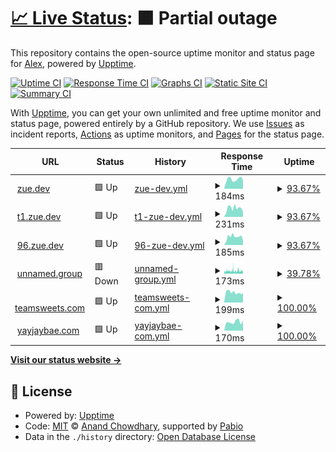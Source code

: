 # [📈 Live Status](https://zuedev.github.io/my-upptime): <!--live status--> **🟧 Partial outage**

This repository contains the open-source uptime monitor and status page for [Alex](zue.dev), powered by [Upptime](https://github.com/upptime/upptime).

[![Uptime CI](https://github.com/zuedev/my-upptime/workflows/Uptime%20CI/badge.svg)](https://github.com/zuedev/my-upptime/actions?query=workflow%3A%22Uptime+CI%22)
[![Response Time CI](https://github.com/zuedev/my-upptime/workflows/Response%20Time%20CI/badge.svg)](https://github.com/zuedev/my-upptime/actions?query=workflow%3A%22Response+Time+CI%22)
[![Graphs CI](https://github.com/zuedev/my-upptime/workflows/Graphs%20CI/badge.svg)](https://github.com/zuedev/my-upptime/actions?query=workflow%3A%22Graphs+CI%22)
[![Static Site CI](https://github.com/zuedev/my-upptime/workflows/Static%20Site%20CI/badge.svg)](https://github.com/zuedev/my-upptime/actions?query=workflow%3A%22Static+Site+CI%22)
[![Summary CI](https://github.com/zuedev/my-upptime/workflows/Summary%20CI/badge.svg)](https://github.com/zuedev/my-upptime/actions?query=workflow%3A%22Summary+CI%22)

With [Upptime](https://upptime.js.org), you can get your own unlimited and free uptime monitor and status page, powered entirely by a GitHub repository. We use [Issues](https://github.com/zuedev/my-upptime/issues) as incident reports, [Actions](https://github.com/zuedev/my-upptime/actions) as uptime monitors, and [Pages](https://zuedev.github.io/my-upptime) for the status page.

<!--start: status pages-->
<!-- This summary is generated by Upptime (https://github.com/upptime/upptime) -->
<!-- Do not edit this manually, your changes will be overwritten -->
<!-- prettier-ignore -->
| URL | Status | History | Response Time | Uptime |
| --- | ------ | ------- | ------------- | ------ |
| <img alt="" src="https://icons.duckduckgo.com/ip3/zue.dev.ico" height="13"> [zue.dev](https://zue.dev) | 🟩 Up | [zue-dev.yml](https://github.com/zuedev/my-upptime/commits/HEAD/history/zue-dev.yml) | <details><summary><img alt="Response time graph" src="./graphs/zue-dev/response-time-week.png" height="20"> 184ms</summary><br><a href="https://zuedev.github.io/my-upptime/history/zue-dev"><img alt="Response time 168" src="https://img.shields.io/endpoint?url=https%3A%2F%2Fraw.githubusercontent.com%2Fzuedev%2Fmy-upptime%2FHEAD%2Fapi%2Fzue-dev%2Fresponse-time.json"></a><br><a href="https://zuedev.github.io/my-upptime/history/zue-dev"><img alt="24-hour response time 164" src="https://img.shields.io/endpoint?url=https%3A%2F%2Fraw.githubusercontent.com%2Fzuedev%2Fmy-upptime%2FHEAD%2Fapi%2Fzue-dev%2Fresponse-time-day.json"></a><br><a href="https://zuedev.github.io/my-upptime/history/zue-dev"><img alt="7-day response time 184" src="https://img.shields.io/endpoint?url=https%3A%2F%2Fraw.githubusercontent.com%2Fzuedev%2Fmy-upptime%2FHEAD%2Fapi%2Fzue-dev%2Fresponse-time-week.json"></a><br><a href="https://zuedev.github.io/my-upptime/history/zue-dev"><img alt="30-day response time 168" src="https://img.shields.io/endpoint?url=https%3A%2F%2Fraw.githubusercontent.com%2Fzuedev%2Fmy-upptime%2FHEAD%2Fapi%2Fzue-dev%2Fresponse-time-month.json"></a><br><a href="https://zuedev.github.io/my-upptime/history/zue-dev"><img alt="1-year response time 168" src="https://img.shields.io/endpoint?url=https%3A%2F%2Fraw.githubusercontent.com%2Fzuedev%2Fmy-upptime%2FHEAD%2Fapi%2Fzue-dev%2Fresponse-time-year.json"></a></details> | <details><summary><a href="https://zuedev.github.io/my-upptime/history/zue-dev">93.67%</a></summary><a href="https://zuedev.github.io/my-upptime/history/zue-dev"><img alt="All-time uptime 69.35%" src="https://img.shields.io/endpoint?url=https%3A%2F%2Fraw.githubusercontent.com%2Fzuedev%2Fmy-upptime%2FHEAD%2Fapi%2Fzue-dev%2Fuptime.json"></a><br><a href="https://zuedev.github.io/my-upptime/history/zue-dev"><img alt="24-hour uptime 100.00%" src="https://img.shields.io/endpoint?url=https%3A%2F%2Fraw.githubusercontent.com%2Fzuedev%2Fmy-upptime%2FHEAD%2Fapi%2Fzue-dev%2Fuptime-day.json"></a><br><a href="https://zuedev.github.io/my-upptime/history/zue-dev"><img alt="7-day uptime 93.67%" src="https://img.shields.io/endpoint?url=https%3A%2F%2Fraw.githubusercontent.com%2Fzuedev%2Fmy-upptime%2FHEAD%2Fapi%2Fzue-dev%2Fuptime-week.json"></a><br><a href="https://zuedev.github.io/my-upptime/history/zue-dev"><img alt="30-day uptime 19.65%" src="https://img.shields.io/endpoint?url=https%3A%2F%2Fraw.githubusercontent.com%2Fzuedev%2Fmy-upptime%2FHEAD%2Fapi%2Fzue-dev%2Fuptime-month.json"></a><br><a href="https://zuedev.github.io/my-upptime/history/zue-dev"><img alt="1-year uptime 69.35%" src="https://img.shields.io/endpoint?url=https%3A%2F%2Fraw.githubusercontent.com%2Fzuedev%2Fmy-upptime%2FHEAD%2Fapi%2Fzue-dev%2Fuptime-year.json"></a></details>
| <img alt="" src="https://icons.duckduckgo.com/ip3/t1.zue.dev.ico" height="13"> [t1.zue.dev](https://t1.zue.dev) | 🟩 Up | [t1-zue-dev.yml](https://github.com/zuedev/my-upptime/commits/HEAD/history/t1-zue-dev.yml) | <details><summary><img alt="Response time graph" src="./graphs/t1-zue-dev/response-time-week.png" height="20"> 231ms</summary><br><a href="https://zuedev.github.io/my-upptime/history/t1-zue-dev"><img alt="Response time 170" src="https://img.shields.io/endpoint?url=https%3A%2F%2Fraw.githubusercontent.com%2Fzuedev%2Fmy-upptime%2FHEAD%2Fapi%2Ft1-zue-dev%2Fresponse-time.json"></a><br><a href="https://zuedev.github.io/my-upptime/history/t1-zue-dev"><img alt="24-hour response time 141" src="https://img.shields.io/endpoint?url=https%3A%2F%2Fraw.githubusercontent.com%2Fzuedev%2Fmy-upptime%2FHEAD%2Fapi%2Ft1-zue-dev%2Fresponse-time-day.json"></a><br><a href="https://zuedev.github.io/my-upptime/history/t1-zue-dev"><img alt="7-day response time 231" src="https://img.shields.io/endpoint?url=https%3A%2F%2Fraw.githubusercontent.com%2Fzuedev%2Fmy-upptime%2FHEAD%2Fapi%2Ft1-zue-dev%2Fresponse-time-week.json"></a><br><a href="https://zuedev.github.io/my-upptime/history/t1-zue-dev"><img alt="30-day response time 170" src="https://img.shields.io/endpoint?url=https%3A%2F%2Fraw.githubusercontent.com%2Fzuedev%2Fmy-upptime%2FHEAD%2Fapi%2Ft1-zue-dev%2Fresponse-time-month.json"></a><br><a href="https://zuedev.github.io/my-upptime/history/t1-zue-dev"><img alt="1-year response time 170" src="https://img.shields.io/endpoint?url=https%3A%2F%2Fraw.githubusercontent.com%2Fzuedev%2Fmy-upptime%2FHEAD%2Fapi%2Ft1-zue-dev%2Fresponse-time-year.json"></a></details> | <details><summary><a href="https://zuedev.github.io/my-upptime/history/t1-zue-dev">93.67%</a></summary><a href="https://zuedev.github.io/my-upptime/history/t1-zue-dev"><img alt="All-time uptime 40.83%" src="https://img.shields.io/endpoint?url=https%3A%2F%2Fraw.githubusercontent.com%2Fzuedev%2Fmy-upptime%2FHEAD%2Fapi%2Ft1-zue-dev%2Fuptime.json"></a><br><a href="https://zuedev.github.io/my-upptime/history/t1-zue-dev"><img alt="24-hour uptime 100.00%" src="https://img.shields.io/endpoint?url=https%3A%2F%2Fraw.githubusercontent.com%2Fzuedev%2Fmy-upptime%2FHEAD%2Fapi%2Ft1-zue-dev%2Fuptime-day.json"></a><br><a href="https://zuedev.github.io/my-upptime/history/t1-zue-dev"><img alt="7-day uptime 93.67%" src="https://img.shields.io/endpoint?url=https%3A%2F%2Fraw.githubusercontent.com%2Fzuedev%2Fmy-upptime%2FHEAD%2Fapi%2Ft1-zue-dev%2Fuptime-week.json"></a><br><a href="https://zuedev.github.io/my-upptime/history/t1-zue-dev"><img alt="30-day uptime 40.83%" src="https://img.shields.io/endpoint?url=https%3A%2F%2Fraw.githubusercontent.com%2Fzuedev%2Fmy-upptime%2FHEAD%2Fapi%2Ft1-zue-dev%2Fuptime-month.json"></a><br><a href="https://zuedev.github.io/my-upptime/history/t1-zue-dev"><img alt="1-year uptime 40.83%" src="https://img.shields.io/endpoint?url=https%3A%2F%2Fraw.githubusercontent.com%2Fzuedev%2Fmy-upptime%2FHEAD%2Fapi%2Ft1-zue-dev%2Fuptime-year.json"></a></details>
| <img alt="" src="https://icons.duckduckgo.com/ip3/96.zue.dev.ico" height="13"> [96.zue.dev](https://96.zue.dev) | 🟩 Up | [96-zue-dev.yml](https://github.com/zuedev/my-upptime/commits/HEAD/history/96-zue-dev.yml) | <details><summary><img alt="Response time graph" src="./graphs/96-zue-dev/response-time-week.png" height="20"> 185ms</summary><br><a href="https://zuedev.github.io/my-upptime/history/96-zue-dev"><img alt="Response time 156" src="https://img.shields.io/endpoint?url=https%3A%2F%2Fraw.githubusercontent.com%2Fzuedev%2Fmy-upptime%2FHEAD%2Fapi%2F96-zue-dev%2Fresponse-time.json"></a><br><a href="https://zuedev.github.io/my-upptime/history/96-zue-dev"><img alt="24-hour response time 111" src="https://img.shields.io/endpoint?url=https%3A%2F%2Fraw.githubusercontent.com%2Fzuedev%2Fmy-upptime%2FHEAD%2Fapi%2F96-zue-dev%2Fresponse-time-day.json"></a><br><a href="https://zuedev.github.io/my-upptime/history/96-zue-dev"><img alt="7-day response time 185" src="https://img.shields.io/endpoint?url=https%3A%2F%2Fraw.githubusercontent.com%2Fzuedev%2Fmy-upptime%2FHEAD%2Fapi%2F96-zue-dev%2Fresponse-time-week.json"></a><br><a href="https://zuedev.github.io/my-upptime/history/96-zue-dev"><img alt="30-day response time 156" src="https://img.shields.io/endpoint?url=https%3A%2F%2Fraw.githubusercontent.com%2Fzuedev%2Fmy-upptime%2FHEAD%2Fapi%2F96-zue-dev%2Fresponse-time-month.json"></a><br><a href="https://zuedev.github.io/my-upptime/history/96-zue-dev"><img alt="1-year response time 156" src="https://img.shields.io/endpoint?url=https%3A%2F%2Fraw.githubusercontent.com%2Fzuedev%2Fmy-upptime%2FHEAD%2Fapi%2F96-zue-dev%2Fresponse-time-year.json"></a></details> | <details><summary><a href="https://zuedev.github.io/my-upptime/history/96-zue-dev">93.67%</a></summary><a href="https://zuedev.github.io/my-upptime/history/96-zue-dev"><img alt="All-time uptime 40.83%" src="https://img.shields.io/endpoint?url=https%3A%2F%2Fraw.githubusercontent.com%2Fzuedev%2Fmy-upptime%2FHEAD%2Fapi%2F96-zue-dev%2Fuptime.json"></a><br><a href="https://zuedev.github.io/my-upptime/history/96-zue-dev"><img alt="24-hour uptime 100.00%" src="https://img.shields.io/endpoint?url=https%3A%2F%2Fraw.githubusercontent.com%2Fzuedev%2Fmy-upptime%2FHEAD%2Fapi%2F96-zue-dev%2Fuptime-day.json"></a><br><a href="https://zuedev.github.io/my-upptime/history/96-zue-dev"><img alt="7-day uptime 93.67%" src="https://img.shields.io/endpoint?url=https%3A%2F%2Fraw.githubusercontent.com%2Fzuedev%2Fmy-upptime%2FHEAD%2Fapi%2F96-zue-dev%2Fuptime-week.json"></a><br><a href="https://zuedev.github.io/my-upptime/history/96-zue-dev"><img alt="30-day uptime 40.83%" src="https://img.shields.io/endpoint?url=https%3A%2F%2Fraw.githubusercontent.com%2Fzuedev%2Fmy-upptime%2FHEAD%2Fapi%2F96-zue-dev%2Fuptime-month.json"></a><br><a href="https://zuedev.github.io/my-upptime/history/96-zue-dev"><img alt="1-year uptime 40.83%" src="https://img.shields.io/endpoint?url=https%3A%2F%2Fraw.githubusercontent.com%2Fzuedev%2Fmy-upptime%2FHEAD%2Fapi%2F96-zue-dev%2Fuptime-year.json"></a></details>
| <img alt="" src="https://icons.duckduckgo.com/ip3/unnamed.group.ico" height="13"> [unnamed.group](https://unnamed.group) | 🟥 Down | [unnamed-group.yml](https://github.com/zuedev/my-upptime/commits/HEAD/history/unnamed-group.yml) | <details><summary><img alt="Response time graph" src="./graphs/unnamed-group/response-time-week.png" height="20"> 173ms</summary><br><a href="https://zuedev.github.io/my-upptime/history/unnamed-group"><img alt="Response time 169" src="https://img.shields.io/endpoint?url=https%3A%2F%2Fraw.githubusercontent.com%2Fzuedev%2Fmy-upptime%2FHEAD%2Fapi%2Funnamed-group%2Fresponse-time.json"></a><br><a href="https://zuedev.github.io/my-upptime/history/unnamed-group"><img alt="24-hour response time 172" src="https://img.shields.io/endpoint?url=https%3A%2F%2Fraw.githubusercontent.com%2Fzuedev%2Fmy-upptime%2FHEAD%2Fapi%2Funnamed-group%2Fresponse-time-day.json"></a><br><a href="https://zuedev.github.io/my-upptime/history/unnamed-group"><img alt="7-day response time 173" src="https://img.shields.io/endpoint?url=https%3A%2F%2Fraw.githubusercontent.com%2Fzuedev%2Fmy-upptime%2FHEAD%2Fapi%2Funnamed-group%2Fresponse-time-week.json"></a><br><a href="https://zuedev.github.io/my-upptime/history/unnamed-group"><img alt="30-day response time 169" src="https://img.shields.io/endpoint?url=https%3A%2F%2Fraw.githubusercontent.com%2Fzuedev%2Fmy-upptime%2FHEAD%2Fapi%2Funnamed-group%2Fresponse-time-month.json"></a><br><a href="https://zuedev.github.io/my-upptime/history/unnamed-group"><img alt="1-year response time 169" src="https://img.shields.io/endpoint?url=https%3A%2F%2Fraw.githubusercontent.com%2Fzuedev%2Fmy-upptime%2FHEAD%2Fapi%2Funnamed-group%2Fresponse-time-year.json"></a></details> | <details><summary><a href="https://zuedev.github.io/my-upptime/history/unnamed-group">39.78%</a></summary><a href="https://zuedev.github.io/my-upptime/history/unnamed-group"><img alt="All-time uptime 52.97%" src="https://img.shields.io/endpoint?url=https%3A%2F%2Fraw.githubusercontent.com%2Fzuedev%2Fmy-upptime%2FHEAD%2Fapi%2Funnamed-group%2Fuptime.json"></a><br><a href="https://zuedev.github.io/my-upptime/history/unnamed-group"><img alt="24-hour uptime 56.54%" src="https://img.shields.io/endpoint?url=https%3A%2F%2Fraw.githubusercontent.com%2Fzuedev%2Fmy-upptime%2FHEAD%2Fapi%2Funnamed-group%2Fuptime-day.json"></a><br><a href="https://zuedev.github.io/my-upptime/history/unnamed-group"><img alt="7-day uptime 39.78%" src="https://img.shields.io/endpoint?url=https%3A%2F%2Fraw.githubusercontent.com%2Fzuedev%2Fmy-upptime%2FHEAD%2Fapi%2Funnamed-group%2Fuptime-week.json"></a><br><a href="https://zuedev.github.io/my-upptime/history/unnamed-group"><img alt="30-day uptime 52.97%" src="https://img.shields.io/endpoint?url=https%3A%2F%2Fraw.githubusercontent.com%2Fzuedev%2Fmy-upptime%2FHEAD%2Fapi%2Funnamed-group%2Fuptime-month.json"></a><br><a href="https://zuedev.github.io/my-upptime/history/unnamed-group"><img alt="1-year uptime 52.97%" src="https://img.shields.io/endpoint?url=https%3A%2F%2Fraw.githubusercontent.com%2Fzuedev%2Fmy-upptime%2FHEAD%2Fapi%2Funnamed-group%2Fuptime-year.json"></a></details>
| <img alt="" src="https://icons.duckduckgo.com/ip3/teamsweets.com.ico" height="13"> [teamsweets.com](https://teamsweets.com) | 🟩 Up | [teamsweets-com.yml](https://github.com/zuedev/my-upptime/commits/HEAD/history/teamsweets-com.yml) | <details><summary><img alt="Response time graph" src="./graphs/teamsweets-com/response-time-week.png" height="20"> 199ms</summary><br><a href="https://zuedev.github.io/my-upptime/history/teamsweets-com"><img alt="Response time 197" src="https://img.shields.io/endpoint?url=https%3A%2F%2Fraw.githubusercontent.com%2Fzuedev%2Fmy-upptime%2FHEAD%2Fapi%2Fteamsweets-com%2Fresponse-time.json"></a><br><a href="https://zuedev.github.io/my-upptime/history/teamsweets-com"><img alt="24-hour response time 175" src="https://img.shields.io/endpoint?url=https%3A%2F%2Fraw.githubusercontent.com%2Fzuedev%2Fmy-upptime%2FHEAD%2Fapi%2Fteamsweets-com%2Fresponse-time-day.json"></a><br><a href="https://zuedev.github.io/my-upptime/history/teamsweets-com"><img alt="7-day response time 199" src="https://img.shields.io/endpoint?url=https%3A%2F%2Fraw.githubusercontent.com%2Fzuedev%2Fmy-upptime%2FHEAD%2Fapi%2Fteamsweets-com%2Fresponse-time-week.json"></a><br><a href="https://zuedev.github.io/my-upptime/history/teamsweets-com"><img alt="30-day response time 197" src="https://img.shields.io/endpoint?url=https%3A%2F%2Fraw.githubusercontent.com%2Fzuedev%2Fmy-upptime%2FHEAD%2Fapi%2Fteamsweets-com%2Fresponse-time-month.json"></a><br><a href="https://zuedev.github.io/my-upptime/history/teamsweets-com"><img alt="1-year response time 197" src="https://img.shields.io/endpoint?url=https%3A%2F%2Fraw.githubusercontent.com%2Fzuedev%2Fmy-upptime%2FHEAD%2Fapi%2Fteamsweets-com%2Fresponse-time-year.json"></a></details> | <details><summary><a href="https://zuedev.github.io/my-upptime/history/teamsweets-com">100.00%</a></summary><a href="https://zuedev.github.io/my-upptime/history/teamsweets-com"><img alt="All-time uptime 100.00%" src="https://img.shields.io/endpoint?url=https%3A%2F%2Fraw.githubusercontent.com%2Fzuedev%2Fmy-upptime%2FHEAD%2Fapi%2Fteamsweets-com%2Fuptime.json"></a><br><a href="https://zuedev.github.io/my-upptime/history/teamsweets-com"><img alt="24-hour uptime 100.00%" src="https://img.shields.io/endpoint?url=https%3A%2F%2Fraw.githubusercontent.com%2Fzuedev%2Fmy-upptime%2FHEAD%2Fapi%2Fteamsweets-com%2Fuptime-day.json"></a><br><a href="https://zuedev.github.io/my-upptime/history/teamsweets-com"><img alt="7-day uptime 100.00%" src="https://img.shields.io/endpoint?url=https%3A%2F%2Fraw.githubusercontent.com%2Fzuedev%2Fmy-upptime%2FHEAD%2Fapi%2Fteamsweets-com%2Fuptime-week.json"></a><br><a href="https://zuedev.github.io/my-upptime/history/teamsweets-com"><img alt="30-day uptime 100.00%" src="https://img.shields.io/endpoint?url=https%3A%2F%2Fraw.githubusercontent.com%2Fzuedev%2Fmy-upptime%2FHEAD%2Fapi%2Fteamsweets-com%2Fuptime-month.json"></a><br><a href="https://zuedev.github.io/my-upptime/history/teamsweets-com"><img alt="1-year uptime 100.00%" src="https://img.shields.io/endpoint?url=https%3A%2F%2Fraw.githubusercontent.com%2Fzuedev%2Fmy-upptime%2FHEAD%2Fapi%2Fteamsweets-com%2Fuptime-year.json"></a></details>
| <img alt="" src="https://icons.duckduckgo.com/ip3/yayjaybae.com.ico" height="13"> [yayjaybae.com](https://yayjaybae.com) | 🟩 Up | [yayjaybae-com.yml](https://github.com/zuedev/my-upptime/commits/HEAD/history/yayjaybae-com.yml) | <details><summary><img alt="Response time graph" src="./graphs/yayjaybae-com/response-time-week.png" height="20"> 170ms</summary><br><a href="https://zuedev.github.io/my-upptime/history/yayjaybae-com"><img alt="Response time 186" src="https://img.shields.io/endpoint?url=https%3A%2F%2Fraw.githubusercontent.com%2Fzuedev%2Fmy-upptime%2FHEAD%2Fapi%2Fyayjaybae-com%2Fresponse-time.json"></a><br><a href="https://zuedev.github.io/my-upptime/history/yayjaybae-com"><img alt="24-hour response time 195" src="https://img.shields.io/endpoint?url=https%3A%2F%2Fraw.githubusercontent.com%2Fzuedev%2Fmy-upptime%2FHEAD%2Fapi%2Fyayjaybae-com%2Fresponse-time-day.json"></a><br><a href="https://zuedev.github.io/my-upptime/history/yayjaybae-com"><img alt="7-day response time 170" src="https://img.shields.io/endpoint?url=https%3A%2F%2Fraw.githubusercontent.com%2Fzuedev%2Fmy-upptime%2FHEAD%2Fapi%2Fyayjaybae-com%2Fresponse-time-week.json"></a><br><a href="https://zuedev.github.io/my-upptime/history/yayjaybae-com"><img alt="30-day response time 186" src="https://img.shields.io/endpoint?url=https%3A%2F%2Fraw.githubusercontent.com%2Fzuedev%2Fmy-upptime%2FHEAD%2Fapi%2Fyayjaybae-com%2Fresponse-time-month.json"></a><br><a href="https://zuedev.github.io/my-upptime/history/yayjaybae-com"><img alt="1-year response time 186" src="https://img.shields.io/endpoint?url=https%3A%2F%2Fraw.githubusercontent.com%2Fzuedev%2Fmy-upptime%2FHEAD%2Fapi%2Fyayjaybae-com%2Fresponse-time-year.json"></a></details> | <details><summary><a href="https://zuedev.github.io/my-upptime/history/yayjaybae-com">100.00%</a></summary><a href="https://zuedev.github.io/my-upptime/history/yayjaybae-com"><img alt="All-time uptime 100.00%" src="https://img.shields.io/endpoint?url=https%3A%2F%2Fraw.githubusercontent.com%2Fzuedev%2Fmy-upptime%2FHEAD%2Fapi%2Fyayjaybae-com%2Fuptime.json"></a><br><a href="https://zuedev.github.io/my-upptime/history/yayjaybae-com"><img alt="24-hour uptime 100.00%" src="https://img.shields.io/endpoint?url=https%3A%2F%2Fraw.githubusercontent.com%2Fzuedev%2Fmy-upptime%2FHEAD%2Fapi%2Fyayjaybae-com%2Fuptime-day.json"></a><br><a href="https://zuedev.github.io/my-upptime/history/yayjaybae-com"><img alt="7-day uptime 100.00%" src="https://img.shields.io/endpoint?url=https%3A%2F%2Fraw.githubusercontent.com%2Fzuedev%2Fmy-upptime%2FHEAD%2Fapi%2Fyayjaybae-com%2Fuptime-week.json"></a><br><a href="https://zuedev.github.io/my-upptime/history/yayjaybae-com"><img alt="30-day uptime 100.00%" src="https://img.shields.io/endpoint?url=https%3A%2F%2Fraw.githubusercontent.com%2Fzuedev%2Fmy-upptime%2FHEAD%2Fapi%2Fyayjaybae-com%2Fuptime-month.json"></a><br><a href="https://zuedev.github.io/my-upptime/history/yayjaybae-com"><img alt="1-year uptime 100.00%" src="https://img.shields.io/endpoint?url=https%3A%2F%2Fraw.githubusercontent.com%2Fzuedev%2Fmy-upptime%2FHEAD%2Fapi%2Fyayjaybae-com%2Fuptime-year.json"></a></details>

<!--end: status pages-->

[**Visit our status website →**](https://zuedev.github.io/my-upptime)

## 📄 License

- Powered by: [Upptime](https://github.com/upptime/upptime)
- Code: [MIT](./LICENSE) © [Anand Chowdhary](https://anandchowdhary.com), supported by [Pabio](https://pabio.com)
- Data in the `./history` directory: [Open Database License](https://opendatacommons.org/licenses/odbl/1-0/)
